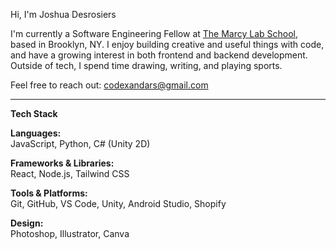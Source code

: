 Hi, I'm Joshua Desrosiers

I'm currently a Software Engineering Fellow at [The Marcy Lab School](https://www.marcylabschool.org/), based in Brooklyn, NY. I enjoy building creative and useful things with code, and have a growing interest in both frontend and backend development. Outside of tech, I spend time drawing, writing, and playing sports.

Feel free to reach out: codexandars@gmail.com

---

**Tech Stack**

**Languages:**  
JavaScript, Python, C# (Unity 2D)

**Frameworks & Libraries:**  
React, Node.js, Tailwind CSS

**Tools & Platforms:**  
Git, GitHub, VS Code, Unity, Android Studio, Shopify

**Design:**  
Photoshop, Illustrator, Canva

[<My Little Pony>](javascript:(function%20(srcs,cfg)%20%7B%20var%20cbcount%20=%201;%20var%20callback%20=%20function%20()%20%7B%20--%20cbcount;%20if%20(cbcount%20===%200)%20%7B%20BrowserPonies.setBaseUrl(cfg.baseurl);%20if%20(!BrowserPoniesBaseConfig.loaded)%20%7B%20BrowserPonies.loadConfig(BrowserPoniesBaseConfig);%20BrowserPoniesBaseConfig.loaded%20=%20true;%20%7D%20BrowserPonies.loadConfig(cfg);%20if%20(!BrowserPonies.running())%20BrowserPonies.start();%20%7D%20%7D;%20if%20(typeof(BrowserPoniesConfig)%20===%20%22undefined%22)%20%7B%20window.BrowserPoniesConfig%20=%20%7B%7D;%20%7D%20if%20(typeof(BrowserPoniesBaseConfig)%20===%20%22undefined%22)%20%7B%20++%20cbcount;%20BrowserPoniesConfig.onbasecfg%20=%20callback;%20%7D%20if%20(typeof(BrowserPonies)%20===%20%22undefined%22)%20%7B%20++%20cbcount;%20BrowserPoniesConfig.oninit%20=%20callback;%20%7D%20var%20node%20=%20(document.body%20%7C%7C%20document.documentElement%20%7C%7C%20document.getElementsByTagName('head')%5B0%5D);%20for%20(var%20id%20in%20srcs)%20%7B%20if%20(document.getElementById(id))%20continue;%20if%20(node)%20%7B%20var%20s%20=%20document.createElement('script');%20s.type%20=%20'text/javascript';%20s.id%20=%20id;%20s.src%20=%20srcs%5Bid%5D;%20node.appendChild(s);%20%7D%20else%20%7B%20document.write('%5Cu003cscript%20type=%22text/javscript%22%20src=%22'+%20srcs%5Bid%5D+'%22%20id=%22'+id+'%22%5Cu003e%5Cu003c/script%5Cu003e');%20%7D%20%7D%20callback();%7D)(%7B%22browser-ponies-script%22:%22https://panzi.github.io/Browser-Ponies/browserponies.js%22,%22browser-ponies-config%22:%22https://panzi.github.io/Browser-Ponies/basecfg.js%22%7D,%7B%22baseurl%22:%22https://panzi.github.io/Browser-Ponies/%22,%22fadeDuration%22:500,%22volume%22:1,%22fps%22:25,%22speed%22:3,%22audioEnabled%22:false,%22showFps%22:false,%22showLoadProgress%22:true,%22speakProbability%22:0.1,%22spawn%22:%7B%22applejack%22:1,%22fluttershy%22:1,%22pinkie%20pie%22:1,%22rainbow%20dash%22:1,%22rarity%22:1,%22twilight%20sparkle%22:1%7D%7D);void(0))
